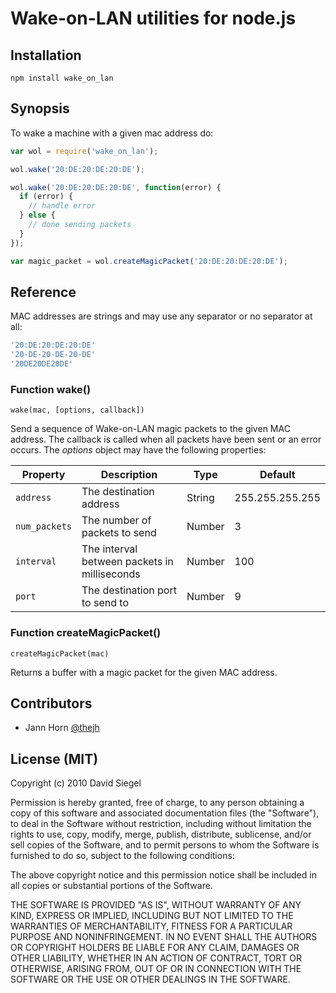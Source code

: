 # Wake-on-LAN utilities for node.js

## Installation

````
npm install wake_on_lan
````

## Synopsis

To wake a machine with a given mac address do:

````js
var wol = require('wake_on_lan');

wol.wake('20:DE:20:DE:20:DE');

wol.wake('20:DE:20:DE:20:DE', function(error) {
  if (error) {
    // handle error
  } else {
    // done sending packets
  }
});

var magic_packet = wol.createMagicPacket('20:DE:20:DE:20:DE');
````

## Reference

MAC addresses are strings and may use any separator or no separator at all:

````js
'20:DE:20:DE:20:DE'
'20-DE-20-DE-20-DE'
'20DE20DE20DE'
````

### Function wake()

````
wake(mac, [options, callback])
````

Send a sequence of Wake-on-LAN magic packets to the given MAC address. The callback is called when all packets have been sent or an error occurs. The _options_ object may have the following properties:

| Property | Description | Type | Default |
| --- | --- | --- | --- |
| `address` | The destination address | String | 255.255.255.255 |
| `num_packets` | The number of packets to send | Number | 3 |
| `interval` | The interval between packets in milliseconds | Number | 100 |
| `port` | The destination port to send to | Number | 9 |

### Function createMagicPacket()

````
createMagicPacket(mac)
````

Returns a buffer with a magic packet for the given MAC address.

## Contributors

* Jann Horn [@thejh](http://github.com/thejh)

## License (MIT)

Copyright (c) 2010 David Siegel

Permission is hereby granted, free of charge, to any person obtaining a copy of this software and associated documentation files (the "Software"), to deal in the Software without restriction, including without limitation the rights to use, copy, modify, merge, publish, distribute, sublicense, and/or sell copies of the Software, and to permit persons to whom the Software is furnished to do so, subject to the following conditions:

The above copyright notice and this permission notice shall be included in all copies or substantial portions of the Software.

THE SOFTWARE IS PROVIDED "AS IS", WITHOUT WARRANTY OF ANY KIND, EXPRESS OR IMPLIED, INCLUDING BUT NOT LIMITED TO THE WARRANTIES OF MERCHANTABILITY, FITNESS FOR A PARTICULAR PURPOSE AND NONINFRINGEMENT. IN NO EVENT SHALL THE AUTHORS OR COPYRIGHT HOLDERS BE LIABLE FOR ANY CLAIM, DAMAGES OR OTHER LIABILITY, WHETHER IN AN ACTION OF CONTRACT, TORT OR OTHERWISE, ARISING FROM, OUT OF OR IN CONNECTION WITH THE SOFTWARE OR THE USE OR OTHER DEALINGS IN THE SOFTWARE.

